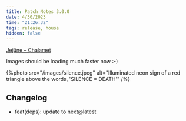 ```yaml
---
title: Patch Notes 3.0.0
date: 4/30/2023
time: "21:26:32"
tags: release, house
hidden: false
---
```


[Jejüne – Chalamet](https://open.spotify.com/track/1hjadWIEwSdfupOxsRuXKF?si=4d1d3e62c51e4086)

Images should be loading much faster now :-)

{%photo src="/images/silence.jpeg" alt="Illuminated neon sign of a red triangle above the words, 'SILENCE = DEATH'" /%}

## Changelog

- feat(deps): update to next@latest
